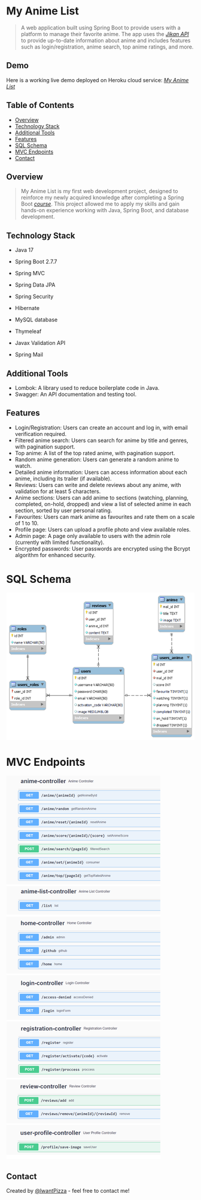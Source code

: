# My Anime List
> A web application built using Spring Boot to provide users with a platform to manage their favorite anime.
> The app uses the [_Jikan API_](https://docs.api.jikan.moe/) to provide up-to-date information about anime and includes features such as login/registration, anime search, top anime ratings, and more.


## Demo
Here is a working live demo deployed on Heroku cloud service: [_My Anime List_](https://my-anime-listt.herokuapp.com/)


## Table of Contents
* [Overview](#overview)
* [Technology Stack](#technology-stack)
* [Additional Tools](#additional-tools)
* [Features](#features)
* [SQL Schema](#sql-schema)
* [MVC Endpoints](#mvc-endpoints)
* [Contact](#contact)


## Overview
> My Anime List is my first web development project, designed to reinforce my newly acquired knowledge after completing a Spring Boot [_course_](https://www.udemy.com/certificate/UC-f22b858d-784d-436d-be89-1c1ae1fc5835/).
> This project allowed me to apply my skills and gain hands-on experience working with Java, Spring Boot, and database development.


## Technology Stack
- Java 17

- Spring Boot 2.7.7
- Spring MVC
- Spring Data JPA
- Spring Security

- Hibernate
- MySQL database
- Thymeleaf

- Javax Validation API
- Spring Mail

## Additional Tools
- Lombok: A library used to reduce boilerplate code in Java.
- Swagger: An API documentation and testing tool.


## Features
- Login/Registration: Users can create an account and log in, with email verification required.
- Filtered anime search: Users can search for anime by title and genres, with pagination support.
- Top anime: A list of the top rated anime, with pagination support.
- Random anime generation: Users can generate a random anime to watch.
- Detailed anime information: Users can access information about each anime, including its trailer (if available).
- Reviews: Users can write and delete reviews about any anime, with validation for at least 5 characters.
- Anime sections: Users can add anime to sections (watching, planning, completed, on-hold, dropped) and view a list of selected anime in each section, sorted by user personal rating.
- Favourites: Users can mark anime as favourites and rate them on a scale of 1 to 10.
- Profile page: Users can upload a profile photo and view available roles.
- Admin page: A page only available to users with the admin role (currently with limited functionality).
- Encrypted passwords: User passwords are encrypted using the Bcrypt algorithm for enhanced security.


# SQL Schema
![](https://github.com/lwantPizza/my-anime-list/blob/main/images/sql-schema.png?raw=true)


# MVC Endpoints
![](https://github.com/lwantPizza/my-anime-list/blob/main/images/mvc-endpoints.png?raw=true)


## Contact
Created by [@lwantPizza](https://t.me/lwantPizza) - feel free to contact me!
